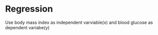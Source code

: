 # Regression
Use body mass index as independent varviable(x) and blood glucose as dependent variabe(y)
